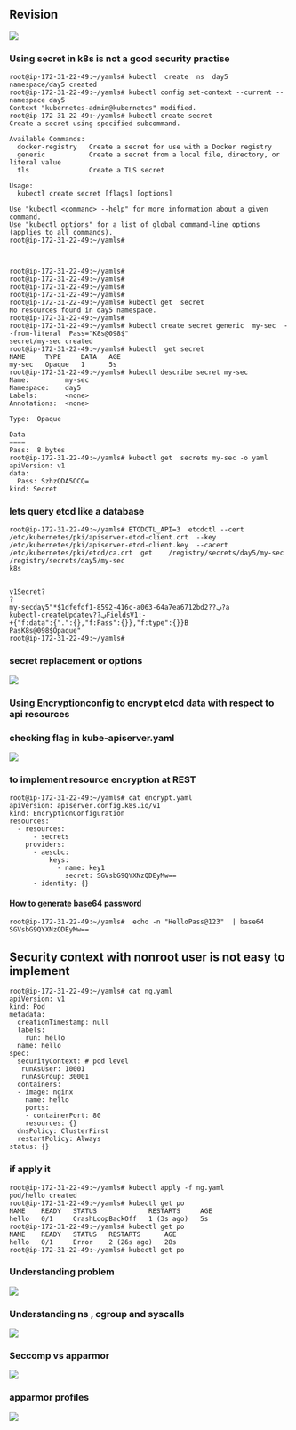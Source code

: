 ## Revision 

<img src="rev.png">

### Using secret in k8s is not a good security practise 

```
root@ip-172-31-22-49:~/yamls# kubectl  create  ns  day5 
namespace/day5 created
root@ip-172-31-22-49:~/yamls# kubectl config set-context --current --namespace day5
Context "kubernetes-admin@kubernetes" modified.
root@ip-172-31-22-49:~/yamls# kubectl create secret
Create a secret using specified subcommand.

Available Commands:
  docker-registry   Create a secret for use with a Docker registry
  generic           Create a secret from a local file, directory, or literal value
  tls               Create a TLS secret

Usage:
  kubectl create secret [flags] [options]

Use "kubectl <command> --help" for more information about a given command.
Use "kubectl options" for a list of global command-line options (applies to all commands).
root@ip-172-31-22-49:~/yamls# 



root@ip-172-31-22-49:~/yamls# 
root@ip-172-31-22-49:~/yamls# 
root@ip-172-31-22-49:~/yamls# 
root@ip-172-31-22-49:~/yamls# 
root@ip-172-31-22-49:~/yamls# kubectl get  secret
No resources found in day5 namespace.
root@ip-172-31-22-49:~/yamls# 
root@ip-172-31-22-49:~/yamls# kubectl create secret generic  my-sec  --from-literal  Pass="K8s@098$" 
secret/my-sec created
root@ip-172-31-22-49:~/yamls# kubectl  get secret
NAME     TYPE     DATA   AGE
my-sec   Opaque   1      5s
root@ip-172-31-22-49:~/yamls# kubectl describe secret my-sec 
Name:         my-sec
Namespace:    day5
Labels:       <none>
Annotations:  <none>

Type:  Opaque

Data
====
Pass:  8 bytes
root@ip-172-31-22-49:~/yamls# kubectl get  secrets my-sec -o yaml 
apiVersion: v1
data:
  Pass: SzhzQDA5OCQ=
kind: Secret

```

### lets query etcd like a database 

```
root@ip-172-31-22-49:~/yamls# ETCDCTL_API=3  etcdctl --cert  /etc/kubernetes/pki/apiserver-etcd-client.crt  --key  /etc/kubernetes/pki/apiserver-etcd-client.key  --cacert /etc/kubernetes/pki/etcd/ca.crt  get    /registry/secrets/day5/my-sec
/registry/secrets/day5/my-sec
k8s


v1Secret?
?
my-secday5"*$1dfefdf1-8592-416c-a063-64a7ea6712bd2??ݡ?a
kubectl-createUpdatev??ݡFieldsV1:-
+{"f:data":{".":{},"f:Pass":{}},"f:type":{}}B
PasK8s@098$Opaque"
root@ip-172-31-22-49:~/yamls# 
```
### secret replacement or options 

<img src="sec1.png">

### Using Encryptionconfig to encrypt etcd data with respect to api resources 

### checking flag in kube-apiserver.yaml 

<img src="flag.png">

### to implement resource encryption at REST 

```
root@ip-172-31-22-49:~/yamls# cat encrypt.yaml 
apiVersion: apiserver.config.k8s.io/v1
kind: EncryptionConfiguration
resources:
  - resources:
      - secrets
    providers:
      - aescbc:
          keys:
            - name: key1
              secret: SGVsbG9QYXNzQDEyMw== 
      - identity: {}

```

#### How to generate base64 password 

```
root@ip-172-31-22-49:~/yamls#  echo -n "HelloPass@123"  | base64 
SGVsbG9QYXNzQDEyMw==
```

## Security context with nonroot user is not easy to implement 

```
root@ip-172-31-22-49:~/yamls# cat ng.yaml 
apiVersion: v1
kind: Pod
metadata:
  creationTimestamp: null
  labels:
    run: hello
  name: hello
spec:
  securityContext: # pod level
   runAsUser: 10001
   runAsGroup: 30001
  containers:
  - image: nginx
    name: hello
    ports:
    - containerPort: 80
    resources: {}
  dnsPolicy: ClusterFirst
  restartPolicy: Always
status: {}

```

### if apply it 

```
root@ip-172-31-22-49:~/yamls# kubectl apply -f ng.yaml 
pod/hello created
root@ip-172-31-22-49:~/yamls# kubectl get po 
NAME    READY   STATUS             RESTARTS     AGE
hello   0/1     CrashLoopBackOff   1 (3s ago)   5s
root@ip-172-31-22-49:~/yamls# kubectl get po 
NAME    READY   STATUS   RESTARTS      AGE
hello   0/1     Error    2 (26s ago)   28s
root@ip-172-31-22-49:~/yamls# kubectl get po 

```

### Understanding problem 

<img src="prob1.png">

### Understanding ns , cgroup and syscalls

<img src="sys.png">

### Seccomp vs apparmor 

<img src="appr.png">

### apparmor profiles 

<img src="profile.png">



